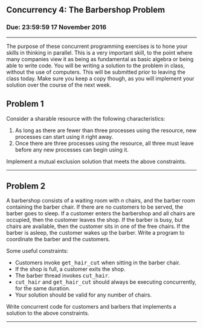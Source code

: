 ## Concurrency 4: The Barbershop Problem

### Due: 23:59:59 17 November 2016

</center>

* * *

The purpose of these concurrent programming exercises is to hone your skills in thinking in parallel. This is a very important skill, to the point where many companies view it as being as fundamental as basic algebra or being able to write code. You will be writing a solution to the problem in class, without the use of computers. This will be submitted prior to leaving the class today. Make sure you keep a copy though, as you will implement your solution over the course of the next week.

## Problem 1

Consider a sharable resource with the following characteristics:

1.  As long as there are fewer than three processes using the resource, new processes can start using it right away.
2.  Once there are three processes using the resource, all three must leave before any new processes can begin using it.

Implement a mutual exclusion solution that meets the above constraints.

* * *

## Problem 2

A barbershop consists of a waiting room with _n_ chairs, and the barber room containing the barber chair. If there are no customers to be served, the barber goes to sleep. If a customer enters the barbershop and all chairs are occupied, then the customer leaves the shop. If the barber is busy, but chairs are available, then the customer sits in one of the free chairs. If the barber is asleep, the customer wakes up the barber. Write a program to coordinate the barber and the customers.

Some useful constraints:

*   Customers invoke <tt>get_hair_cut</tt> when sitting in the barber chair.
*   If the shop is full, a customer exits the shop.
*   The barber thread invokes <tt>cut_hair</tt>.
*   <tt>cut_hair</tt> and <tt>get_hair_cut</tt> should always be executing concurrently, for the same duration.
*   Your solution should be valid for any number of chairs.

Write concurrent code for customers and barbers that implements a solution to the above constraints.

* * *
